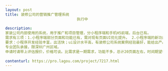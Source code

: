 ```yaml
---                
layout: post       
title: 装修公司的营销推广管理系统
                                执行中
           
description: 
家装公司内部使用的系统，用于推广和项目管理，分小程序端和手机H5前端，后台已有。
需求有三项：1.小程序端部分页面和功能已有，需对现有页面UI优化提升。 2.小程序端的新功能实现。3.H5前端开发，是对小程序端相同相同功能的H5化。 
要求：小程序开发经验丰富，出活快；ui设计水平高，有装修公司系统案例经验最好，能给出产品建议、交互UI建议；h5开发需熟练antd做手机前端h5开发，有成功案例。
专业团队承接，限深圳广州区域。
申请时请带上评估报价，价格可谈。比需求是一期需求，功能不多，总计20页面左右，时间期望在1月内越快越好，能尽快投入资源开始。
     
contenturl: https://pro.lagou.com/project/7217.html      
---                 
```

